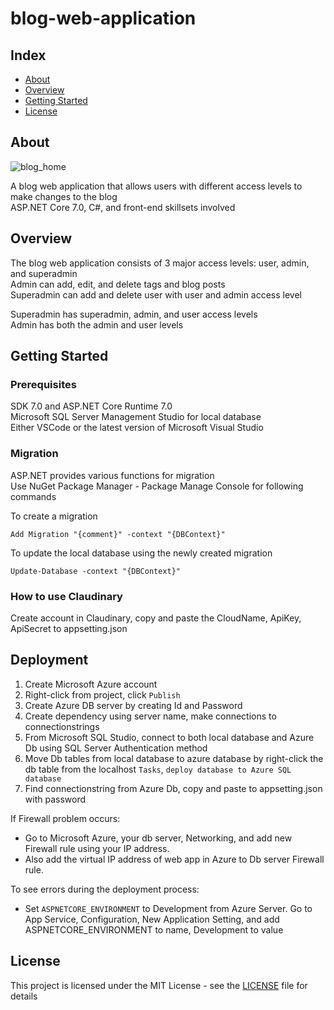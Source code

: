 # blog-web-application

## Index
  
  - [About](#About) 
  - [Overview](#Overview)
  - [Getting Started](#getting-started)
  - [License](#license)


## About  
![blog_home](https://user-images.githubusercontent.com/66958352/234617393-417b8410-ffae-49d1-97fe-63bae162bfae.png)

A blog web application that allows users with different access levels to make changes to the blog  
ASP.NET Core 7.0, C#, and front-end skillsets involved  

## Overview

The blog web application consists of 3 major access levels: user, admin, and superadmin  
Admin can add, edit, and delete tags and blog posts  
Superadmin can add and delete user with user and admin access level  

Superadmin has superadmin, admin, and user access levels  
Admin has both the admin and user levels  


## Getting Started

### Prerequisites

SDK 7.0 and ASP.NET Core Runtime 7.0  
Microsoft SQL Server Management Studio for local database  
Either VSCode or the latest version of Microsoft Visual Studio  

### Migration

ASP.NET provides various functions for migration  
Use NuGet Package Manager - Package Manage Console for following commands

To create a migration  
```
Add Migration "{comment}" -context "{DBContext}"
```

To update the local database using the newly created migration
```
Update-Database -context "{DBContext}"
```

### How to use Claudinary

Create account in Claudinary, copy and paste the CloudName, ApiKey, ApiSecret to appsetting.json  


## Deployment  

1. Create Microsoft Azure account
2. Right-click from project, click `Publish`
3. Create Azure DB server by creating Id and Password
4. Create dependency using server name, make connections to connectionstrings
5. From Microsoft SQL Studio, connect to both local database and Azure Db using SQL Server Authentication method
6. Move Db tables from local database to azure database by right-click the db table from the localhost `Tasks`, `deploy database to Azure SQL database`  
7. Find connectionstring from Azure Db, copy and paste to appsetting.json with password

If Firewall problem occurs:
*  Go to Microsoft Azure, your db server, Networking, and add new Firewall rule using your IP address.
*  Also add the virtual IP address of web app in Azure to Db server Firewall rule.  

To see errors during the deployment process:
* Set `ASPNETCORE_ENVIRONMENT` to Development from Azure Server. Go to App Service, Configuration, New Application Setting, and add ASPNETCORE_ENVIRONMENT to name, Development to value


## License

This project is licensed under the MIT License - see the [LICENSE](LICENSE) file for details
